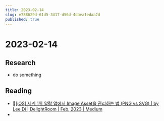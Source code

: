 ```yaml
---
title: 2023-02-14
slug: e788629d-61d5-3417-d56d-4daea1edaa2d
published: true
---
```


# 2023-02-14

## Research

* do something

## Reading

* [\[iOS\] 세계 1위 알람 앱에서 Image Asset을 관리하는 법 (PNG vs SVG) | by Lee Di | DelightRoom | Feb, 2023 | Medium](https://medium.com/delightroom/ios-%EC%84%B8%EA%B3%84-1%EC%9C%84-%EC%95%8C%EB%9E%8C-%EC%95%B1%EC%97%90%EC%84%9C-image-asset%EC%9D%84-%EA%B4%80%EB%A6%AC%ED%95%98%EB%8A%94-%EB%B2%95-png-vs-svg-a0291029b233)
* 

